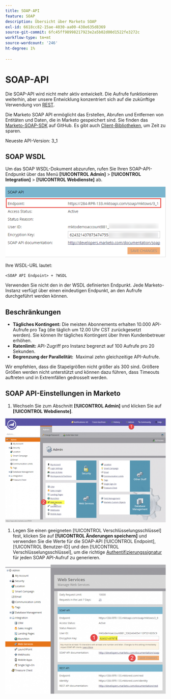 ```yaml
---
title: SOAP-API
feature: SOAP
description: Übersicht über Marketo SOAP
exl-id: 6618cc82-15ae-4030-aa00-438e635d8369
source-git-commit: 6fc45ff98998217923e2a5b02d00d1522fe3272c
workflow-type: tm+mt
source-wordcount: '246'
ht-degree: 1%

---
```


# SOAP-API

Die SOAP-API wird nicht mehr aktiv entwickelt. Die Aufrufe funktionieren weiterhin, aber unsere Entwicklung konzentriert sich auf die zukünftige Verwendung von [REST](https://developer.adobe.com/marketo-apis/).

Die Marketo SOAP API ermöglicht das Erstellen, Abrufen und Entfernen von Entitäten und Daten, die in Marketo gespeichert sind. Sie finden das [Marketo-SOAP-SDK](https://github.com/Marketo/SOAP-API-Java-Client) auf GitHub. Es gibt auch [Client-Bibliotheken](https://github.com/Marketo/Community-Supported-Client-Libraries), um Zeit zu sparen.

Neueste API-Version: 3_1

## SOAP WSDL

Um das SOAP WSDL-Dokument abzurufen, rufen Sie Ihren SOAP-API-Endpunkt über das Menü **[!UICONTROL Admin]** > **[!UICONTROL Integration]** > **[!UICONTROL Webdienste]** ab.

![SOAP-Endpunkt](assets/endpoint-soap.png)

Ihre WSDL-URL lautet:

`<SOAP API Endpoint> + ?WSDL`

Verwenden Sie nicht den in der WSDL definierten Endpunkt. Jede Marketo-Instanz verfügt über einen eindeutigen Endpunkt, an den Aufrufe durchgeführt werden können.

## Beschränkungen

- **Tägliches Kontingent:** Die meisten Abonnements erhalten 10.000 API-Aufrufe pro Tag (die täglich um 12.00 Uhr CST zurückgesetzt werden). Sie können Ihr tägliches Kontingent über Ihren Kundenbetreuer erhöhen.
- **Ratenlimit:** API-Zugriff pro Instanz begrenzt auf 100 Aufrufe pro 20 Sekunden.
- **Begrenzung der Parallelität:**  Maximal zehn gleichzeitige API-Aufrufe.

Wir empfehlen, dass die Stapelgrößen nicht größer als 300 sind. Größere Größen werden nicht unterstützt und können dazu führen, dass Timeouts auftreten und in Extremfällen gedrosselt werden.

## SOAP API-Einstellungen in Marketo

1. Wechseln Sie zum Abschnitt **[!UICONTROL Admin]** und klicken Sie auf **[!UICONTROL Webdienste]**.

![admin-web-services2](assets/admin-web-services2.png)

1. Legen Sie einen geeigneten [!UICONTROL Verschlüsselungsschlüssel] fest, klicken Sie auf **[!UICONTROL Änderungen speichern]** und verwenden Sie die Werte für die SOAP-API [!UICONTROL Endpoint], [!UICONTROL Benutzer-ID] und den [!UICONTROL Verschlüsselungsschlüssel], um die richtige [Authentifizierungssignatur](authentication-signature.md) für jeden SOAP API-Aufruf zu generieren.

![admin-web-services3](assets/admin-web-services3.png)
